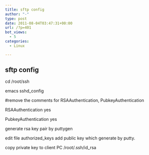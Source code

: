 ```yaml
---
title: sftp config
author: "-"
type: post
date: 2011-08-04T03:47:31+00:00
url: /?p=401
bot_views:
  - 5
categories:
  - Linux

---
```

## sftp config
cd /root/ssh
  
emacs sshd_config
  
#remove the comments for RSAAuthentication, PubkeyAuthentication
  
RSAAuthentication yes
  
PubkeyAuthentication yes

generate rsa key pair by puttygen

edit file authorized_keys add public key which generate by putty.
  
copy private key to client PC /root/.ssh/id_rsa